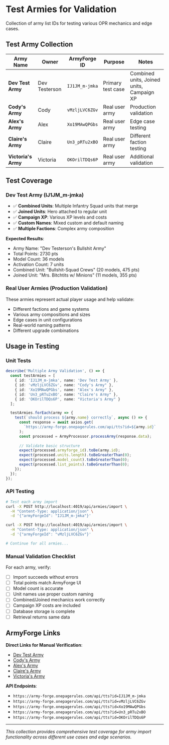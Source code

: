 # Test Armies for Validation

Collection of army list IDs for testing various OPR mechanics and edge cases.

## Test Army Collection

| Army Name | Owner | ArmyForge ID | Purpose | Notes |
|-----------|-------|--------------|---------|--------|
| **Dev Test Army** | Dev Testerson | `IJ1JM_m-jmka` | Primary test case | Combined units, Joined units, Campaign XP |
| **Cody's Army** | Cody | `vMzljLVC6ZGv` | Real user army | Production validation |
| **Alex's Army** | Alex | `Xo19MAwQPGbs` | Real user army | Edge case testing |
| **Claire's Army** | Claire | `Un3_pRTu2xBO` | Real user army | Different faction testing |
| **Victoria's Army** | Victoria | `OKOrilTDQs6P` | Real user army | Additional validation |

## Test Coverage

### Dev Test Army (IJ1JM_m-jmka)
- ✅ **Combined Units**: Multiple Infantry Squad units that merge
- ✅ **Joined Units**: Hero attached to regular unit  
- ✅ **Campaign XP**: Various XP levels and costs
- ✅ **Custom Names**: Mixed custom and default naming
- ✅ **Multiple Factions**: Complex army composition

**Expected Results**:
- Army Name: "Dev Testerson's Bullshit Army"
- Total Points: 2730 pts
- Model Count: 36 models  
- Activation Count: 7 units
- Combined Unit: "Bullshit-Squad Crews" (20 models, 475 pts)
- Joined Unit: "Mrs. Bitchtits w/ Minions" (11 models, 355 pts)

### Real User Armies (Production Validation)
These armies represent actual player usage and help validate:
- Different factions and game systems
- Various army compositions and sizes
- Edge cases in unit configurations
- Real-world naming patterns
- Different upgrade combinations

## Usage in Testing

### Unit Tests
```typescript
describe('Multiple Army Validation', () => {
  const testArmies = [
    { id: 'IJ1JM_m-jmka', name: 'Dev Test Army' },
    { id: 'vMzljLVC6ZGv', name: "Cody's Army" },
    { id: 'Xo19MAwQPGbs', name: "Alex's Army" },
    { id: 'Un3_pRTu2xBO', name: "Claire's Army" },
    { id: 'OKOrilTDQs6P', name: "Victoria's Army" }
  ];

  testArmies.forEach(army => {
    test(`should process ${army.name} correctly`, async () => {
      const response = await axios.get(
        `https://army-forge.onepagerules.com/api/tts?id=${army.id}`
      );
      const processed = ArmyProcessor.processArmy(response.data);
      
      // Validate basic structure
      expect(processed.armyforge_id).toBe(army.id);
      expect(processed.units.length).toBeGreaterThan(0);
      expect(processed.model_count).toBeGreaterThan(0);
      expect(processed.list_points).toBeGreaterThan(0);
    });
  });
});
```

### API Testing
```bash
# Test each army import
curl -X POST http://localhost:4019/api/armies/import \
  -H "Content-Type: application/json" \
  -d '{"armyForgeId": "IJ1JM_m-jmka"}'

curl -X POST http://localhost:4019/api/armies/import \
  -H "Content-Type: application/json" \
  -d '{"armyForgeId": "vMzljLVC6ZGv"}'

# Continue for all armies...
```

### Manual Validation Checklist
For each army, verify:
- [ ] Import succeeds without errors
- [ ] Total points match ArmyForge UI
- [ ] Model count is accurate
- [ ] Unit names use proper custom naming
- [ ] Combined/Joined mechanics work correctly
- [ ] Campaign XP costs are included
- [ ] Database storage is complete
- [ ] Retrieval returns same data

## ArmyForge Links

**Direct Links for Manual Verification**:
- [Dev Test Army](https://army-forge.onepagerules.com/share?id=IJ1JM_m-jmka)
- [Cody's Army](https://army-forge.onepagerules.com/share?id=vMzljLVC6ZGv)
- [Alex's Army](https://army-forge.onepagerules.com/share?id=Xo19MAwQPGbs)  
- [Claire's Army](https://army-forge.onepagerules.com/share?id=Un3_pRTu2xBO)
- [Victoria's Army](https://army-forge.onepagerules.com/share?id=OKOrilTDQs6P)

**API Endpoints**:
- `https://army-forge.onepagerules.com/api/tts?id=IJ1JM_m-jmka`
- `https://army-forge.onepagerules.com/api/tts?id=vMzljLVC6ZGv`
- `https://army-forge.onepagerules.com/api/tts?id=Xo19MAwQPGbs`
- `https://army-forge.onepagerules.com/api/tts?id=Un3_pRTu2xBO`
- `https://army-forge.onepagerules.com/api/tts?id=OKOrilTDQs6P`

---

*This collection provides comprehensive test coverage for army import functionality across different use cases and edge scenarios.*